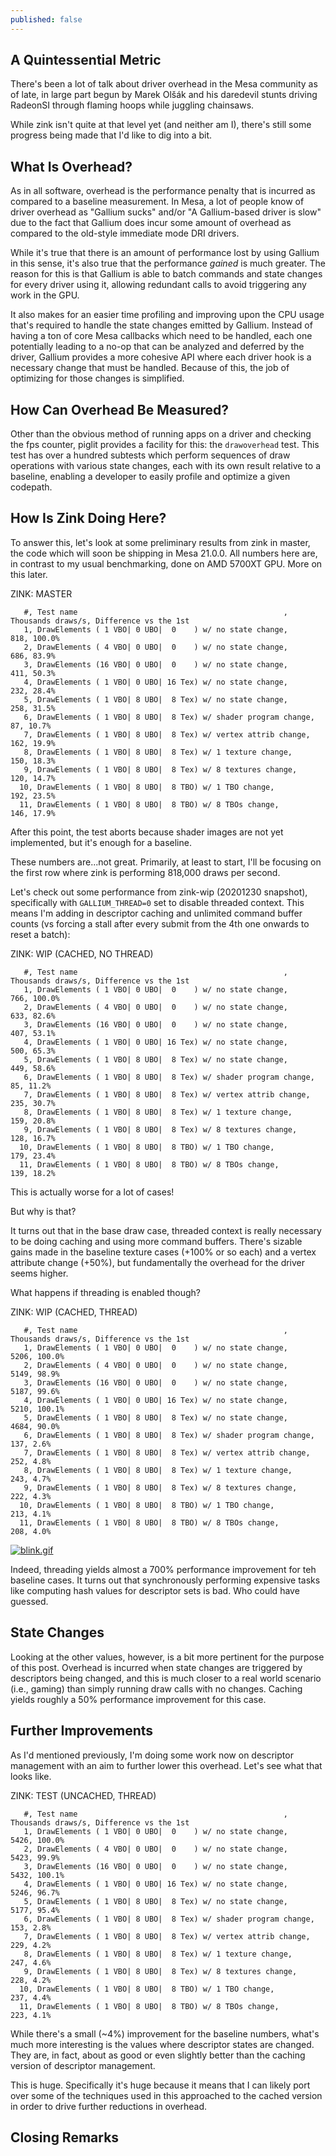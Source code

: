 ```yaml
---
published: false
---
```

## A Quintessential Metric

There's been a lot of talk about driver overhead in the Mesa community as of late, in large part begun by Marek Olšák and his daredevil stunts driving RadeonSI through flaming hoops while juggling chainsaws.

While zink isn't quite at that level yet (and neither am I), there's still some progress being made that I'd like to dig into a bit.

## What Is Overhead?
As in all software, overhead is the performance penalty that is incurred as compared to a baseline measurement. In Mesa, a lot of people know of driver overhead as "Gallium sucks" and/or "A Gallium-based driver is slow" due to the fact that Gallium does incur some amount of overhead as compared to the old-style immediate mode DRI drivers.

While it's true that there is an amount of performance lost by using Gallium in this sense, it's also true that the performance _gained_ is much greater. The reason for this is that Gallium is able to batch commands and state changes for every driver using it, allowing redundant calls to avoid triggering any work in the GPU.

It also makes for an easier time profiling and improving upon the CPU usage that's required to handle the state changes emitted by Gallium. Instead of having a ton of core Mesa callbacks which need to be handled, each one potentially leading to a no-op that can be analyzed and deferred by the driver, Gallium provides a more cohesive API where each driver hook is a necessary change that must be handled. Because of this, the job of optimizing for those changes is simplified.

## How Can Overhead Be Measured?
Other than the obvious method of running apps on a driver and checking the fps counter, piglit provides a facility for this: the `drawoverhead` test. This test has over a hundred subtests which perform sequences of draw operations with various state changes, each with its own result relative to a baseline, enabling a developer to easily profile and optimize a given codepath.

## How Is Zink Doing Here?
To answer this, let's look at some preliminary results from zink in master, the code which will soon be shipping in Mesa 21.0.0. All numbers here are, in contrast to my usual benchmarking, done on AMD 5700XT GPU. More on this later.

ZINK: MASTER
```
   #, Test name                                              ,    Thousands draws/s, Difference vs the 1st
   1, DrawElements ( 1 VBO| 0 UBO|  0    ) w/ no state change,                  818, 100.0%
   2, DrawElements ( 4 VBO| 0 UBO|  0    ) w/ no state change,                  686, 83.9%
   3, DrawElements (16 VBO| 0 UBO|  0    ) w/ no state change,                  411, 50.3%
   4, DrawElements ( 1 VBO| 0 UBO| 16 Tex) w/ no state change,                  232, 28.4%
   5, DrawElements ( 1 VBO| 8 UBO|  8 Tex) w/ no state change,                  258, 31.5%
   6, DrawElements ( 1 VBO| 8 UBO|  8 Tex) w/ shader program change,             87, 10.7%
   7, DrawElements ( 1 VBO| 8 UBO|  8 Tex) w/ vertex attrib change,             162, 19.9%
   8, DrawElements ( 1 VBO| 8 UBO|  8 Tex) w/ 1 texture change,                 150, 18.3%
   9, DrawElements ( 1 VBO| 8 UBO|  8 Tex) w/ 8 textures change,                120, 14.7%
  10, DrawElements ( 1 VBO| 8 UBO|  8 TBO) w/ 1 TBO change,                     192, 23.5%
  11, DrawElements ( 1 VBO| 8 UBO|  8 TBO) w/ 8 TBOs change,                    146, 17.9%
```

After this point, the test aborts because shader images are not yet implemented, but it's enough for a baseline.

These numbers are...not great. Primarily, at least to start, I'll be focusing on the first row where zink is performing 818,000 draws per second.

Let's check out some performance from zink-wip (20201230 snapshot), specifically with `GALLIUM_THREAD=0` set to disable threaded context. This means I'm adding in descriptor caching and unlimited command buffer counts (vs forcing a stall after every submit from the 4th one onwards to reset a batch):

ZINK: WIP (CACHED, NO THREAD)
```
   #, Test name                                              ,    Thousands draws/s, Difference vs the 1st
   1, DrawElements ( 1 VBO| 0 UBO|  0    ) w/ no state change,                  766, 100.0%
   2, DrawElements ( 4 VBO| 0 UBO|  0    ) w/ no state change,                  633, 82.6%
   3, DrawElements (16 VBO| 0 UBO|  0    ) w/ no state change,                  407, 53.1%
   4, DrawElements ( 1 VBO| 0 UBO| 16 Tex) w/ no state change,                  500, 65.3%
   5, DrawElements ( 1 VBO| 8 UBO|  8 Tex) w/ no state change,                  449, 58.6%
   6, DrawElements ( 1 VBO| 8 UBO|  8 Tex) w/ shader program change,             85, 11.2%
   7, DrawElements ( 1 VBO| 8 UBO|  8 Tex) w/ vertex attrib change,             235, 30.7%
   8, DrawElements ( 1 VBO| 8 UBO|  8 Tex) w/ 1 texture change,                 159, 20.8%
   9, DrawElements ( 1 VBO| 8 UBO|  8 Tex) w/ 8 textures change,                128, 16.7%
  10, DrawElements ( 1 VBO| 8 UBO|  8 TBO) w/ 1 TBO change,                     179, 23.4%
  11, DrawElements ( 1 VBO| 8 UBO|  8 TBO) w/ 8 TBOs change,                    139, 18.2%
```

This is actually worse for a lot of cases!

But why is that?

It turns out that in the base draw case, threaded context is really necessary to be doing caching and using more command buffers. There's sizable gains made in the baseline texture cases (+100% or so each) and a vertex attribute change (+50%), but fundamentally the overhead for the driver seems higher.

What happens if threading is enabled though?

ZINK: WIP (CACHED, THREAD)
```
   #, Test name                                              ,    Thousands draws/s, Difference vs the 1st
   1, DrawElements ( 1 VBO| 0 UBO|  0    ) w/ no state change,                 5206, 100.0%
   2, DrawElements ( 4 VBO| 0 UBO|  0    ) w/ no state change,                 5149, 98.9%
   3, DrawElements (16 VBO| 0 UBO|  0    ) w/ no state change,                 5187, 99.6%
   4, DrawElements ( 1 VBO| 0 UBO| 16 Tex) w/ no state change,                 5210, 100.1%
   5, DrawElements ( 1 VBO| 8 UBO|  8 Tex) w/ no state change,                 4684, 90.0%
   6, DrawElements ( 1 VBO| 8 UBO|  8 Tex) w/ shader program change,            137, 2.6%
   7, DrawElements ( 1 VBO| 8 UBO|  8 Tex) w/ vertex attrib change,             252, 4.8%
   8, DrawElements ( 1 VBO| 8 UBO|  8 Tex) w/ 1 texture change,                 243, 4.7%
   9, DrawElements ( 1 VBO| 8 UBO|  8 Tex) w/ 8 textures change,                222, 4.3%
  10, DrawElements ( 1 VBO| 8 UBO|  8 TBO) w/ 1 TBO change,                     213, 4.1%
  11, DrawElements ( 1 VBO| 8 UBO|  8 TBO) w/ 8 TBOs change,                    208, 4.0%
```

[![blink.gif](https://media0.giphy.com/media/RILsqUte1MME7TzQJ9/giphy.gif)](https://media0.giphy.com/media/RILsqUte1MME7TzQJ9/giphy.gif)

Indeed, threading yields almost a 700% performance improvement for teh baseline cases. It turns out that synchronously performing expensive tasks like computing hash values for descriptor sets is bad. Who could have guessed.

## State Changes
Looking at the other values, however, is a bit more pertinent for the purpose of this post. Overhead is incurred when state changes are triggered by descriptors being changed, and this is much closer to a real world scenario (i.e., gaming) than simply running draw calls with no changes. Caching yields roughly a 50% performance improvement for this case.

## Further Improvements
As I'd mentioned previously, I'm doing some work now on descriptor management with an aim to further lower this overhead. Let's see what that looks like.

ZINK: TEST (UNCACHED, THREAD)
```
   #, Test name                                              ,    Thousands draws/s, Difference vs the 1st
   1, DrawElements ( 1 VBO| 0 UBO|  0    ) w/ no state change,                 5426, 100.0%
   2, DrawElements ( 4 VBO| 0 UBO|  0    ) w/ no state change,                 5423, 99.9%
   3, DrawElements (16 VBO| 0 UBO|  0    ) w/ no state change,                 5432, 100.1%
   4, DrawElements ( 1 VBO| 0 UBO| 16 Tex) w/ no state change,                 5246, 96.7%
   5, DrawElements ( 1 VBO| 8 UBO|  8 Tex) w/ no state change,                 5177, 95.4%
   6, DrawElements ( 1 VBO| 8 UBO|  8 Tex) w/ shader program change,            153, 2.8%
   7, DrawElements ( 1 VBO| 8 UBO|  8 Tex) w/ vertex attrib change,             229, 4.2%
   8, DrawElements ( 1 VBO| 8 UBO|  8 Tex) w/ 1 texture change,                 247, 4.6%
   9, DrawElements ( 1 VBO| 8 UBO|  8 Tex) w/ 8 textures change,                228, 4.2%
  10, DrawElements ( 1 VBO| 8 UBO|  8 TBO) w/ 1 TBO change,                     237, 4.4%
  11, DrawElements ( 1 VBO| 8 UBO|  8 TBO) w/ 8 TBOs change,                    223, 4.1%
```

While there's a small (~4%) improvement for the baseline numbers, what's much more interesting is the values where descriptor states are changed. They are, in fact, about as good or even slightly better than the caching version of descriptor management.

This is huge. Specifically it's huge because it means that I can likely port over some of the techniques used in this approached to the cached version in order to drive further reductions in overhead.

## Closing Remarks
